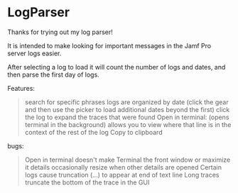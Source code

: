 # LogParser

Thanks for trying out my log parser!

It is intended to make looking for important messages in the Jamf Pro server logs easier.

After selecting a log to load it will count the number of logs and dates, and then parse the first day of logs.

Features:
> search for specific phrases
> logs are organized by date (click the gear and then use the picker to load additional dates beyond the first)
> click the log to expand the traces that were found
> Open in terminal: (opens terminal in the background) allows you to view where that line is in the context of the rest of the log
> Copy to clipboard

bugs:
> Open in terminal doesn't make Terminal the front window or maximize it
> details occasionally resize when other details are opened
> Certain logs cause truncation (...) to appear at end of text line
> Long traces truncate the bottom of the trace in the GUI
